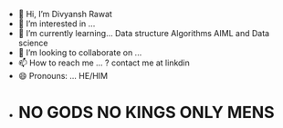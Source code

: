 - 👋 Hi, I’m Divyansh Rawat
- 👀 I’m interested in ...
- 🌱 I’m currently learning... Data structure Algorithms  AIML and Data science
- 💞️ I’m looking to collaborate on ...
- 📫 How to reach me ... ? contact me at linkdin 
- 😄 Pronouns: ... HE/HIM
- # NO GODS NO KINGS ONLY MENS
  
   
<!---
DsThakurRawat/DsThakurRawat is a ✨ special ✨ repository because its `README.md` (this file) appears on your GitHub profile.
You can click the Preview link to take a look at your changes.
--->

